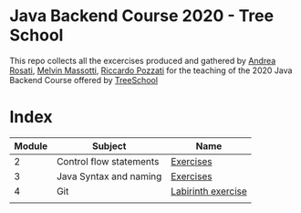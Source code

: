 # Java Backend Course 2020 - Tree School

This repo collects all the excercises produced and gathered by [Andrea Rosati](https://github.com/Jaeger87), [Melvin Massotti](https://github.com/melvinm99), [Riccardo Pozzati](https://github.com/jetser94) for the teaching of the 2020 Java Backend Course offered by [TreeSchool](https://tree.it/school/)

# Index

| Module | Subject | Name                                                                                      |
|--------|---------|-------------------------------------------------------------------------------------------|
| 2      | Control flow statements  | [Exercises](https://github.com/Jaeger87/CorsoTree2020/tree/master/module_02) |
| 3      | Java Syntax and naming   | [Exercises](https://github.com/Jaeger87/CorsoTree2020/tree/master/module_03) |
| 4      | Git                      | [Labirinth exercise](https://github.com/Jaeger87/CorsoTree2020/tree/master/module_04) |
|        |         |                                                                                           |